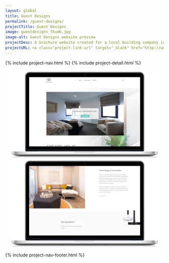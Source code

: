 ```yaml
---
layout: global
title: Guest Designs
permalink: /guest-designs/
projectTitle: Guest Designs
image: guestdesigns_thumb.jpg 
image-alt: Guest Designs website preview
projectDesc: A brochure website created for a local building company in Canberra. Design and full-development of website, including logo creation.
projectURL: <a class="project-link-url" target="_blank" href="http://www.guestdesigns.com.au/" >guestdesigns.com.au</a>
---
```



{% include project-nav.html %}
{% include project-detail.html %}
<div class="row">
    <div class="col mb-5">
        <img alt="Screenshot of Guest Designs website, showing the design of the homepage" src="/assets/img/full/guestdesigns-home.jpg" class="img-fluid">
    </div>
</div>
<div class="row">
    <div class="col">
        <img alt="Screenshot of Guest Designs website, showing the design of a content page" src="/assets/img/full/guestdesigns-content.jpg" class="img-fluid">
    </div>
</div>

{% include project-nav-footer.html %}